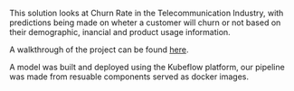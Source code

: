 This solution looks at Churn Rate in the Telecommunication Industry, with predictions being made on wheter a customer will churn or not based on their demographic, inancial and product usage information.

A walkthrough of the project can be found [here](https://drive.google.com/file/d/12ofFtycS92ix6LnBZf0kRK5UkWH-Fs85/view?usp=sharing).

A model was built and deployed using the Kubeflow platform, our pipeline was made from resuable components served as docker images.